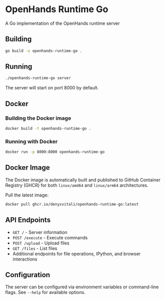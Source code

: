 # OpenHands Runtime Go

A Go implementation of the OpenHands runtime server

## Building

```bash
go build -o openhands-runtime-go .
```

## Running

```bash
./openhands-runtime-go server
```

The server will start on port 8000 by default.

## Docker

### Building the Docker image

```bash
docker build -t openhands-runtime-go .
```

### Running with Docker

```bash
docker run -p 8000:8000 openhands-runtime-go
```

## Docker Image

The Docker image is automatically built and published to GitHub Container Registry (GHCR) for both `linux/amd64` and `linux/arm64` architectures.

Pull the latest image:

```bash
docker pull ghcr.io/denysvitali/openhands-runtime-go:latest
```

## API Endpoints

- `GET /` - Server information
- `POST /execute` - Execute commands
- `POST /upload` - Upload files
- `GET /files` - List files
- Additional endpoints for file operations, IPython, and browser interactions

## Configuration

The server can be configured via environment variables or command-line flags. See `--help` for available options.
